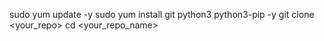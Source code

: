 sudo yum update -y
sudo yum install git python3 python3-pip -y
git clone <your_repo>
cd <your_repo_name>


